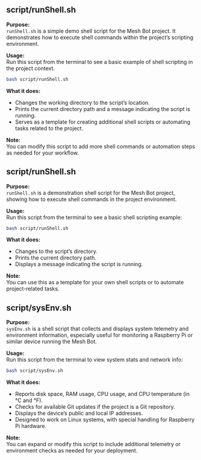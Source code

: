 ## script/runShell.sh

**Purpose:**  
`runShell.sh` is a simple demo shell script for the Mesh Bot project. It demonstrates how to execute shell commands within the project’s scripting environment.

**Usage:**  
Run this script from the terminal to see a basic example of shell scripting in the project context.

```sh
bash script/runShell.sh
```

**What it does:**  
- Changes the working directory to the script’s location.
- Prints the current directory path and a message indicating the script is running.
- Serves as a template for creating additional shell scripts or automating tasks related to the project.

**Note:**  
You can modify this script to add more shell commands or automation steps as needed for your workflow.

## script/runShell.sh

**Purpose:**  
`runShell.sh` is a demonstration shell script for the Mesh Bot project, showing how to execute shell commands in the project environment.

**Usage:**  
Run this script from the terminal to see a basic shell scripting example:

```sh
bash script/runShell.sh
```

**What it does:**  
- Changes to the script’s directory.
- Prints the current directory path.
- Displays a message indicating the script is running.

**Note:**  
You can use this as a template for your own shell scripts or to automate project-related tasks.

## script/sysEnv.sh

**Purpose:**  
`sysEnv.sh` is a shell script that collects and displays system telemetry and environment information, especially useful for monitoring a Raspberry Pi or similar device running the Mesh Bot.

**Usage:**  
Run this script from the terminal to view system stats and network info:

```sh
bash script/sysEnv.sh
```

**What it does:**  
- Reports disk space, RAM usage, CPU usage, and CPU temperature (in °C and °F).
- Checks for available Git updates if the project is a Git repository.
- Displays the device’s public and local IP addresses.
- Designed to work on Linux systems, with special handling for Raspberry Pi hardware.

**Note:**  
You can expand or modify this script to include additional telemetry or environment checks as needed for your deployment.